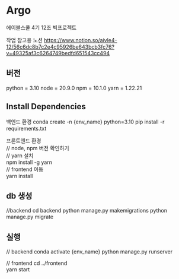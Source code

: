 # Argo
에이블스쿨 4기 12조 빅프로젝트 


작업 참고용 노션
https://www.notion.so/aivle4-12/56c6dc8b7c2e4c95926be643bcb3fc76?v=49325af3c6264749bedfd651543cc494

## 버전
python = 3.10
node = 20.9.0
npm = 10.1.0 
yarn = 1.22.21


## Install Dependencies
백엔드 환경
conda create -n {env_name} python=3.10
pip install -r requirements.txt

프론트엔드 환경  
// node, npm 버전 확인하기  
// yarn 설치  
npm install -g yarn  
// frontend 이동  
yarn install

## db 생성
//backend
cd backend
python manage.py makemigrations
python manage.py migrate

## 실행
// backend
conda activate {env_name}
python manage.py runserver

// frontend
cd ../frontend  
yarn start